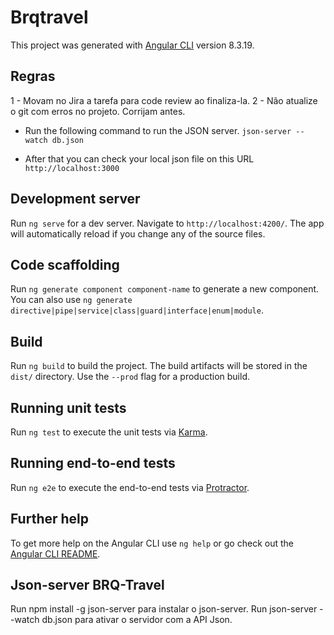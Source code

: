 # Brqtravel

This project was generated with [Angular CLI](https://github.com/angular/angular-cli) version 8.3.19.

## Regras 
1 - Movam no Jira a tarefa para code review ao finaliza-la.
2 - Não atualize o git com erros no projeto. Corrijam antes.

- Run the following command to run the JSON server.
`json-server --watch db.json`

- After that you can check your local json file on this URL
`http://localhost:3000`


## Development server

Run `ng serve` for a dev server. Navigate to `http://localhost:4200/`. The app will automatically reload if you change any of the source files.

## Code scaffolding

Run `ng generate component component-name` to generate a new component. You can also use `ng generate directive|pipe|service|class|guard|interface|enum|module`.

## Build

Run `ng build` to build the project. The build artifacts will be stored in the `dist/` directory. Use the `--prod` flag for a production build.

## Running unit tests

Run `ng test` to execute the unit tests via [Karma](https://karma-runner.github.io).

## Running end-to-end tests

Run `ng e2e` to execute the end-to-end tests via [Protractor](http://www.protractortest.org/).

## Further help

To get more help on the Angular CLI use `ng help` or go check out the [Angular CLI README](https://github.com/angular/angular-cli/blob/master/README.md).

## Json-server BRQ-Travel

Run npm install -g json-server para instalar o json-server.
Run json-server --watch db.json para ativar o servidor com a API Json.


